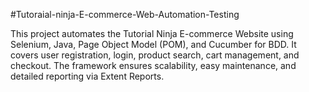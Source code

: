 #Tutoraial-ninja-E-commerce-Web-Automation-Testing

This project automates the Tutorial Ninja E-commerce Website using Selenium, Java, Page Object Model (POM), and Cucumber for BDD. It covers user registration, login, product search, cart management, and checkout. The framework ensures scalability, easy maintenance, and detailed reporting via Extent Reports.

